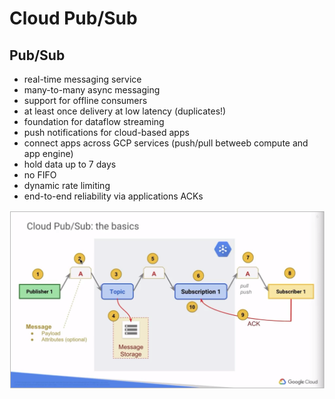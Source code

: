 # Cloud Pub/Sub

## Pub/Sub

- real-time messaging service
- many-to-many async messaging
- support for offline consumers
- at least once delivery at low latency (duplicates!)
- foundation for dataflow streaming
- push notifications for cloud-based apps
- connect apps across GCP services (push/pull betweeb compute and app engine)
- hold data up to 7 days
- no FIFO
- dynamic rate limiting
- end-to-end reliability via applications ACKs

![alt](./images/pubsub.png)
